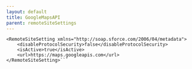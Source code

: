 ```yaml
---
layout: default
title: GoogleMapsAPI
parent: remoteSiteSettings
---
```


```<?xml version="1.0" encoding="UTF-8"?>
<RemoteSiteSetting xmlns="http://soap.sforce.com/2006/04/metadata">
    <disableProtocolSecurity>false</disableProtocolSecurity>
    <isActive>true</isActive>
    <url>https://maps.googleapis.com</url>
</RemoteSiteSetting>```
